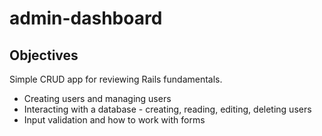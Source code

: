 # admin-dashboard

## Objectives
Simple CRUD app for reviewing Rails fundamentals.
* Creating users and managing users
* Interacting with a database - creating, reading, editing, deleting users
* Input validation and how to work with forms
